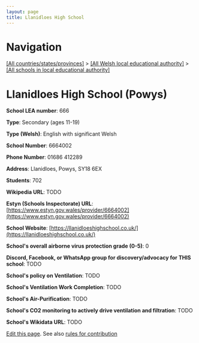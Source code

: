 ```yaml
---
layout: page
title: Llanidloes High School
---
```

# Navigation

[[All countries/states/provinces]](../../..) > [[All Welsh local educational authority]](../..) > [[All schools in local educational authority]](..)

# Llanidloes High School (Powys)

**School LEA number**: 666

**Type**: Secondary (ages 11-19)

**Type (Welsh)**: English with significant Welsh

**School Number**: 6664002

**Phone Number**: 01686 412289

**Address**: Llanidloes, Powys, SY18 6EX

**Students**: 702

**Wikipedia URL**: TODO

**Estyn (Schools Inspectorate) URL**: [https://www.estyn.gov.wales/provider/6664002](https://www.estyn.gov.wales/provider/6664002)

**School Website**: [https://llanidloeshighschool.co.uk/](https://llanidloeshighschool.co.uk/)

**School's overall airborne virus protection grade (0-5)**: 0

**Discord, Facebook, or WhatsApp group for discovery/advocacy for THIS school**: TODO

**School's policy on Ventilation**: TODO

**School's Ventilation Work Completion**: TODO

**School's Air-Purification**: TODO

**School's CO2 monitoring to actively drive ventilation and filtration**: TODO

**School's Wikidata URL**: TODO




[Edit this page](https://github.com/VentilationProject/Wales/edit/prif/./Powys/Llanidloes_High_School.md). See also [rules for contribution](../../../contribution-rules/)